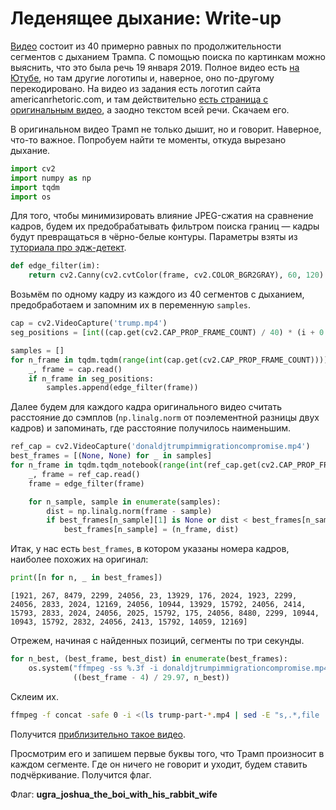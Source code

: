 # Леденящее дыхание: Write-up

[Видео](public/trump.mp4) состоит из 40 примерно равных по продолжительности сегментов с дыханием Трампа. С помощью поиска по картинкам можно выяснить, что это была речь 19 января 2019. Полное видео есть [на Ютубе](https://www.youtube.com/watch?v=_FqmGcERGrg), но там другие логотипы и, наверное, оно по-другому перекодировано. На видео из задания есть логотип сайта americanrhetoric.com, и там действительно [есть страница с оригинальным видео](https://americanrhetoric.com/speeches/donaldjtrumpbodersecurityplan.htm), а заодно текстом всей речи. Скачаем его.

В оригинальном видео Трамп не только дышит, но и говорит. Наверное, что-то важное. Попробуем найти те моменты, откуда вырезано дыхание. 

```python
import cv2
import numpy as np
import tqdm
import os
```

Для того, чтобы минимизировать влияние JPEG-сжатия на сравнение кадров, будем их предобрабатывать фильтром поиска границ — кадры будут превращаться в чёрно-белые контуры. Параметры взяты из [туториала про эдж-детект](https://blog.sicara.com/opencv-edge-detection-tutorial-7c3303f10788).

```python
def edge_filter(im):
    return cv2.Canny(cv2.cvtColor(frame, cv2.COLOR_BGR2GRAY), 60, 120)
```

Возьмём по одному кадру из каждого из 40 сегментов с дыханием, предобработаем и запомним их в переменную `samples`. 

```python
cap = cv2.VideoCapture('trump.mp4')
seg_positions = [int((cap.get(cv2.CAP_PROP_FRAME_COUNT) / 40) * (i + 0.5)) for i in range(40)]

samples = []
for n_frame in tqdm.tqdm(range(int(cap.get(cv2.CAP_PROP_FRAME_COUNT)))):
    _, frame = cap.read()
    if n_frame in seg_positions:
        samples.append(edge_filter(frame))
```

Далее будем для каждого кадра оригинального видео считать расстояние до сэмплов (`np.linalg.norm` от поэлементной разницы двух кадров) и запоминать, где расстояние получилось наименьшим.

```python
ref_cap = cv2.VideoCapture('donaldjtrumpimmigrationcompromise.mp4')
best_frames = [(None, None) for _ in samples]
for n_frame in tqdm.tqdm_notebook(range(int(ref_cap.get(cv2.CAP_PROP_FRAME_COUNT)))):
    _, frame = ref_cap.read()
    frame = edge_filter(frame)

    for n_sample, sample in enumerate(samples):
        dist = np.linalg.norm(frame - sample)
        if best_frames[n_sample][1] is None or dist < best_frames[n_sample][1]:
            best_frames[n_sample] = (n_frame, dist)
```

Итак, у нас есть `best_frames`, в котором указаны номера кадров, наиболее похожих на оригинал:

```python
print([n for n, _ in best_frames])
```

```
[1921, 267, 8479, 2299, 24056, 23, 13929, 176, 2024, 1923, 2299, 24056, 2833, 2024, 12169, 24056, 10944, 13929, 15792, 24056, 2414, 15793, 2833, 2024, 24056, 2025, 15792, 175, 24056, 8480, 2299, 10944, 10943, 15792, 2832, 24056, 2413, 15792, 14059, 12169]
```

Отрежем, начиная с найденных позиций, сегменты по три секунды.

```python
for n_best, (best_frame, best_dist) in enumerate(best_frames):
    os.system("ffmpeg -ss %.3f -i donaldjtrumpimmigrationcompromise.mp4 -b:v 4096k -t 3 trump-part-%02d.mp4" %
              ((best_frame - 4) / 29.97, n_best))
```

Склеим их.

```bash
ffmpeg -f concat -safe 0 -i <(ls trump-part-*.mp4 | sed -E "s,.*,file '"$(pwd)"/&',") -map 0 -c copy trump-full.mp4
```

Получится [приблизительно такое видео](trump-full.mp4).

Просмотрим его и запишем первые буквы того, что Трамп произносит в каждом сегменте. Где он ничего не говорит и уходит, будем ставить подчёркивание. Получится флаг.

Флаг: **ugra\_joshua\_the\_boi\_with\_his\_rabbit\_wife**
